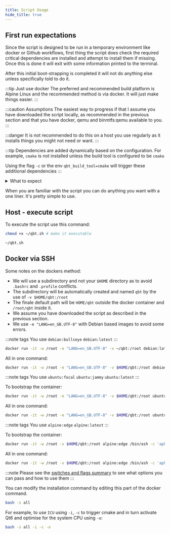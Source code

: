 ```yaml
---
title: Script Usage
hide_title: true
---
```


<Advanced/>

## First run expectations

Since the script is designed to be run in a temporary environment like docker or Github workflows, first thing the script does check the required critical dependencies are installed and attempt to install them if missing. Once this is done it will exit with some information printed to the terminal.

After this initial boot-strapping is completed it will not do anything else unless specifically told to do it.

:::tip Just use docker
The preferred and recommended build platform is Alpine Linux and the recommended method is via docker. It will just make things easier.
:::

:::caution Assumptions
The easiest way to progress if that I assume you have downloaded the script locally, as recommended in the previous section and that you have docker, <Tips>qemu and binmtfs:qemu</Tips> available to you.
:::

:::danger
It is not recommended to do this on a host you use regularly as it installs things you might not need or want.
:::

<Advanced>

:::tip
Dependencies are added dynamically based on the configuration. For example, `cmake` is not installed unless the build tool is configured to be `cmake`

Using the flag `-c` or the env `qbt_build_tool=cmake` will trigger these additional dependencies
:::
</Advanced>

<details className="custom-details">
  <summary>What to expect</summary>
  ![](@site/static/docs_images/script_usage/1.png)
</details>

When you are familiar with the script you can do anything you want with a one liner. It's pretty simple to use.

## Host - execute script

To execute the script use this command:

```bash
chmod +x ~/qbt.sh # make it executable
```

```bash
~/qbt.sh
```

## Docker via SSH

<Tabs>

<TabItem value="Notes" label="Notes">

Some notes on the dockers method:

- We will use a subdirectory and not your `$HOME` directory as to avoid `.bashrc` and `.profile` conflicts.
- The subdirectory will be automatically created and named `qbt` by the use of `-v $HOME/qbt:/root`
- The finale default path will be `HOME/qbt` outside the docker container and `/root/qbt` inside it.
- We assume you have downloaded the script as described in the previous section.
- We use `-e "LANG=en_GB.UTF-8"` with Debian based images to avoid some errors.

</TabItem>

<TabItem value="Debian Linux" label="Debian">

:::note tags
You use `debian:bullseye` `debian:latest`
:::

```bash
docker run -it -w /root -e "LANG=en_GB.UTF-8" -v ~/qbt:/root debian:latest bash qbt.sh
```

All in one command:

```bash
docker run -it -w /root -e "LANG=en_GB.UTF-8" -v $HOME/qbt:/root debian:latest /bin/bash -c 'apt update && apt install -y curl && curl -sL git.io/qbstatic | bash -s all'
```

</TabItem>

<TabItem value="Ubuntu Linux" label="Ubuntu">

:::note tags
You use `ubuntu:focal` `ubuntu:jammy` `ubuntu:latest`
:::

To bootstrap the container:

```bash
docker run -it -w /root -e "LANG=en_GB.UTF-8" -v $HOME/qbt:/root ubuntu:latest /bin/bash -c 'apt update && apt install -y curl && bash'
```

All in one command:

```bash
docker run -it -w /root -e "LANG=en_GB.UTF-8" -v $HOME/qbt:/root ubuntu:latest /bin/bash -c 'apt update && apt install -y curl && curl -sL git.io/qbstatic | bash -s all'
```

</TabItem>

<TabItem value="Alpine Linux" label="Alpine">

:::note tags
You use `alpine:edge` `alpine:latest`
:::

To bootstrap the container:

```bash
docker run -it -w /root -v $HOME/qbt:/root alpine:edge /bin/ash -c 'apk update && apk add bash curl && bash'
```

All in one command:

```bash
docker run -it -w /root -v $HOME/qbt:/root alpine:edge /bin/ash -c 'apk update && apk add bash curl && curl -sL git.io/qbstatic | bash -s all'
```

</TabItem>
</Tabs>

<Advanced>

:::note
Please see the [switches and flags summary](./build-help?id=switches-and-flags-summarised) to see what options you can pass and how to use them
:::

You can modify the installation command by editing this part of the docker command.

```bash
bash -s all
```

For example, to use `ICU` using `-i`, `-c` to trigger cmake and in turn activate Qt6 and optimise for the system CPU using `-o`:

```bash
bash -s all -i -c -o
```

</Advanced>
